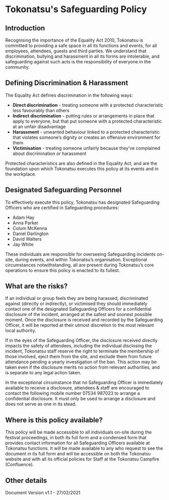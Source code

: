 # Tokonatsu's Safeguarding Policy

## Introduction
Recognising the importance of the Equality Act 2010, Tokonatsu is committed to providing a safe space in all its functions and events, for all employees, attendees, guests and third parties. We understand that discrimination, bullying and harassment in all its forms are intolerable, and safeguarding against such acts is the responsibility of everyone in the community.

## Defining Discrimination & Harassment
The Equality Act defines discrimination in the following ways:

* **Direct discrimination** - treating someone with a protected characteristic less favourably than others
* **Indirect discrimination** - putting rules or arrangements in place that apply to everyone, but that put someone with a protected characteristic at an unfair disadvantage
* **Harassment** - unwanted behaviour linked to a protected characteristic that violates someone’s dignity or creates an offensive environment for them
* **Victimisation** - treating someone unfairly because they’ve complained about discrimination or harassment

Protected characteristics are also defined in the Equality Act, and are the foundation upon which Tokonatsu executes this policy at its events and in the workplace.

## Designated Safeguarding Personnel
To effectively execute this policy, Tokonatsu has designated Safeguarding Officers who are certified in Safeguarding procedures:

* Adam Hay
* Anna Parker
* Colum McKenna
* Daniel Darlington
* David Walters
* Jay White

These individuals are responsible for overseeing Safeguarding incidents on-site, during events, and within Tokonatsu’s organisation. Exceptional circumstances notwithstanding, all are present during Tokonatsu’s core operations to ensure this policy is enacted to its fullest.

## What are the risks?
If an individual or group feels they are being harassed, discriminated against (directly or indirectly), or victimised they should immediately contact one of the designated Safeguarding Officers for a confidential disclosure of the incident, arranged at the safest and soonest possible moment. Once the disclosure is received and recorded by the Safeguarding Officer, it will be reported at their utmost discretion to the most relevant local authority.

If in the eyes of the Safeguarding Officer, the disclosure received directly impacts the safety of attendees, including the individual disclosing the incident, Tokonatsu staff reserve the right to terminate the membership of those involved, eject them from the site, and exclude them from future attendance pending a yearly investigation of the ban. This action may be taken even if the disclosure merits no action from relevant authorities, and is separate to any legal action taken.

In the exceptional circumstance that no Safeguarding Officer is immediately available to receive a disclosure, attendees & staff are encouraged to contact the following mobile number 07534 987023 to arrange a confidential disclosure. It must only be used to arrange a disclosure and does not serve as one in its stead.

## Where is this policy available?
This policy will be made accessible to all individuals on-site during the festival proceedings, in both its full form and a condensed form that provides contact information for all Safeguarding Officers available at Tokonatsu functions. It will be made available to any who request to see the document in its full form and will be accessible on both the Tokonatsu website and with all its official policies for Staff at the Tokonatsu Campfire (Confluence).

## Other details
Document Version v1.1 - 27/02/2021